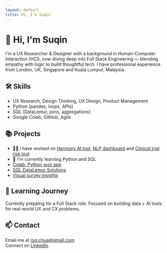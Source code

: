 ```yaml
---
layout: default
title: Hi, I’m Suqin
---
```


# 👋 Hi, I'm Suqin

I'm a UX Researcher & Designer with a background in Human-Computer Interaction (HCI), now diving deep into Full Stack Engineering — blending empathy with logic to build thoughtful tech. I have professional experience from London, UK, Singapore and Kuala Lumpur, Malaysia.

## 🛠️ Skills
- UX Research, Design Thinking, UX Design, Product Management
- Python (pandas, loops, APIs)
- SQL (DataLemur, joins, aggregations)
- Google Colab, GitHub, Agile

## 📚 Projects
- 👩‍💻 I have worked on [Harmony AI tool](https://github.com/harmonydata/hackathon), [NLP dashboard](http://dashboard.fastdatascience.com/) and [Clinical trial risk tool](https://clinical.fastdatascience.com/dashboard)
- 🧠 I'm currently learning Python and SQL
- [Colab: Python quiz app](https://colab.research.google.com/yourlink)
- [SQL DataLemur Solutions](#)
- [Visual survey insights](#)

## 🌱 Learning Journey
Currently prepping for a Full Stack role. Focused on building data + AI tools for real-world UX and CX problems.

## 📫 Contact
Email me at [rsq.chua@gmail.com](mailto:rsq.chua@gmail.com)  
Connect on [LinkedIn](https://www.linkedin.com/in/chuasuqin)
